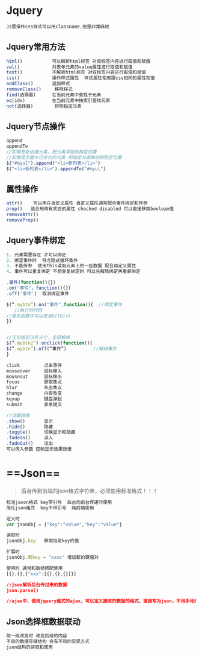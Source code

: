 # Jquery

```javascript
Js里操作css样式可以用classname,但是非常麻烦
```

## Jquery常用方法

```javascript
html()           可以解析html标签 对双标签内容进行取值和赋值
val()            对表单元素的value属性进行取值和赋值
text()           不解析html标签 对双标签内容进行取值和赋值
css()   		 操作样式属性  样式属性使用跟css相同的属性和值 
addClass()       追加样式
removeClass()     移除样式
find(选择器)      在当前元素中查找子元素 
eq(idx)          在当前元素中按索引查找元素
not(选择器)        排除指定元素 

```

## Jquery节点操作

```javascript
append
appendTo
//如果是新创建元素，把元素添加到指定位置
//如果是页面中已存在的元素 把指定元素移动到指定位置
$("#myul").append("<li>新列表</li>")
$("<li>新列表</li>").appendTo("#myul")
```

## 属性操作

```javascript
attr()    可以用在自定义属性 自定义属性通常配合事件绑定和传参
prop()   适合用再有状态的属性 checked disabled 可以直接获取boolean值
removeAttr()
removeProp()
```



## Jquery事件绑定

```javascript
1. 元素需要存在 才可以绑定
2. 绑定事件时  符合隐式循环条件
3. 不能传参  使用this读取元素上的一些数据 配合自定义属性
4. 事件可以重复绑定 不想重复绑定时 可以先解除绑定再重新绑定
```

```javascript
.事件(function(){})
.on("事件"，function(){})
.off('事件')  取消绑定事件
```



```javascript
$(“.mybtn”).on("事件",function(){  //绑定事件
   //执行的代码
//匿名函数中可以使用$(this)
})


//无论绑定过多少个，全部解绑
$(“.mybtn2”).onclick(function(){
$(“.mybtn”).off(“事件”)          //解绑事件    
}

```

```javascript
click         点击事件
mouseover     鼠标移入
mouseout      鼠标移出
focus         获取焦点
blur          失去焦点
change        内容改变
keyup         键盘弹起
submit        表单提交
```

```javascript
//动画效果
.show()       显示
.hide()       隐藏
.toggle()     切换显示和隐藏
.fadeIn()     淡入
.fadeOut()    淡出
可以传入参数 控制显示效果快慢

```



# ==Json==

> 后台传到前端的json格式字符串，必须使用标准格式！！！

```javascript
标准jason格式 key带引号  后台向前台传递时使用
简化json格式  key不带引号  纯前端使用
```

```javascript
定义时
var jsonObj = {"key":"value","key":"value"}

读取时
jsonObj.key   获取指定key的值

扩展时
jsonObj.新key = "xxxx" 增加新的键值对
```

```javascript
使用时 通常和数组搭配使用
[{},{},{"xxx":[{},{},{}]}]
```

```json
//json解析后台传过来的数据
json.parse()

//ajax中，使用jquery格式的ajax，可以定义接收的数据的格式，直接写为json，不用手动解析
```



## Json选择框数据联动

```javascript
前一级改变时 改变后级的内容
不同的数据存储结构 会有不同的实现方式
json结构的读取和使用

```

